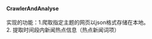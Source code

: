 #### CrawlerAndAnalyse

  实现的功能：1.爬取指定主题的网页以json格式存储在本地。   
             2. 提取时间段内新闻热点信息（热点新闻词项）
         
